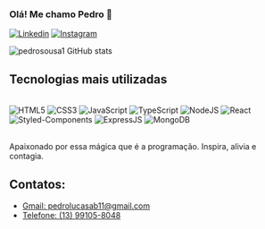 ### Olá! Me chamo Pedro 👋

[![Linkedin](https://img.shields.io/badge/LinkedIn-0077B5?style=for-the-badge&logo=linkedin&logoColor=white)](https://www.linkedin.com/in/pedrosousa-dev/)
[![Instagram](https://img.shields.io/badge/Instagram-E4405F?style=for-the-badge&logo=instagram&logoColor=white)](https://www.instagram.com/_peedro_sousa/)

![pedrosousa1 GitHub stats](https://github-readme-stats.vercel.app/api?username=PedroSousa&show_icons=true&theme=dracula)

## Tecnologias mais utilizadas

<div style="display: inline_block">
  <br/>
  <img alt="HTML5" src="https://img.shields.io/badge/HTML5-E34F26?style=for-the-badge&logo=html5&logoColor=white"/>
  <img alt="CSS3" src="https://img.shields.io/badge/CSS3-1572B6?style=for-the-badge&logo=css3&logoColor=white"/>
  <img alt="JavaScript" src="https://img.shields.io/badge/JavaScript-323330?style=for-the-badge&logo=javascript&logoColor=F7DF1E"/>
  <img alt="TypeScript" src="https://img.shields.io/badge/TypeScript-007ACC?style=for-the-badge&logo=typescript&logoColor=white"/>
  <img alt="NodeJS" src="https://img.shields.io/badge/Node.js-43853D?style=for-the-badge&logo=node.js&logoColor=white"/>
  <img alt="React" src="https://img.shields.io/badge/React-20232A?style=for-the-badge&logo=react&logoColor=61DAFB"/>
  <img alt="Styled-Components" src="https://img.shields.io/badge/styled--components-DB7093?style=for-the-badge&logo=styled-components&logoColor=white"/>
  <img alt="ExpressJS" src="https://img.shields.io/badge/Express.js-404D59?style=for-the-badge"/>
  <img alt="MongoDB" src="https://img.shields.io/badge/MongoDB-4EA94B?style=for-the-badge&logo=mongodb&logoColor=white"/>
</div>
<br/>

Apaixonado por essa mágica que é a programação. Inspira, alivia e contagia.

## Contatos:
- [Gmail: pedrolucasab11@gmail.com](pedrolucasab11@gmail.com)
- [Telefone: (13) 99105-8048](https://api.whatsapp.com/send?phone=13991058048)
